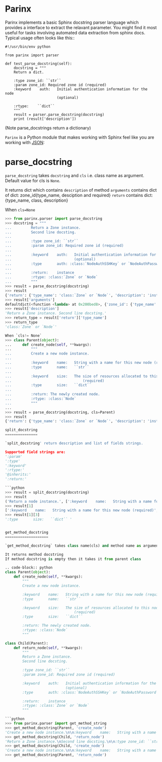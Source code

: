 Parinx
======
Parinx implements a basic Sphinx docstring parser language which provides
a interface to extract the relavant parameter. You might find
it most useful for tasks involving automated data extraction from sphinx
docs. Typical usage
often looks like this::

    #!/usr/bin/env python

    from parinx import parser

    def test_parse_docstring(self):
        docstring = """
        Return a dict.

        :type zone_id: ``str``
        :param zone_id: Required zone id (required)
        :keyword    auth:   Initial authentication information for the node
                            (optional)

        :rtype:    ``dict``
        """
        result = parser.parse_docstring(docstring)
        print (result['description'])
(Note parse_docstrings return a dictionary)


`Parinx` is a Python module that makes working with Sphinx feel like you are working with [JSON](http://docs.python.org/library/json.html):

parse_docstring
===============

`parse_docstring` takes `docstring` and `cls` i.e. class name as argument. Default value for cls is `None`.

It returns dict which contains
    `description` of method
    `arguments` contains dict of dict: zone_id{type_name, desciption and required}
    `return` contains dict: {type_name, class, description}

When `cls=None`

```python
>>> from parinx.parser import parse_docstring
>>> docstring = """
...         Return a Zone instance.
...         Second line docsting.
...
...         :type zone_id: ``str``
...         :param zone_id: Required zone id (required)
...
...         :keyword    auth:   Initial authentication information for the node
...                             (optional)
...         :type       auth: :class:`NodeAuthSSHKey` or `NodeAuthPassword`
...
...         :return:    instance
...         :rtype: :class:`Zone` or `Node`
...         """
>>> result = parse_docstring(docstring)
>>> result
{'return': {'type_name': 'class:`Zone` or `Node`', 'description': 'instance'}, 'description': 'Return a Zone instance. Second line docsting.', 'arguments': defaultdict(<function <lambda> at 0x200be60>, {'zone_id': {'type_name': '``str``', 'description': 'Required zone id (required)', 'required': True}, 'auth': {'type_name': 'class:`NodeAuthSSHKey` or `NodeAuthPassword`', 'description': 'Initial authentication information for the node (optional)', 'required': False}})}
>>> result['arguments']
defaultdict(<function <lambda> at 0x200bed8>, {'zone_id': {'type_name': '``str``', 'description': 'Required zone id (required)', 'required': True}, 'auth': {'type_name': 'class:`NodeAuthSSHKey` or `NodeAuthPassword`', 'description': 'Initial authentication information for the node (optional)', 'required': False}})
>>> result['description']
'Return a Zone instance. Second line docsting.'
>>> return_type = result['return']['type_name']
>>> return_type
'class:`Zone` or `Node`'

When `cls!= None`
>>> class Parent(object):
...     def create_node(self, **kwargs):
...         """
...         Create a new node instance.
...
...         :keyword    name:   String with a name for this new node (required)
...         :type       name:   ``str``
...
...         :keyword    size:   The size of resources allocated to this node.
...                                 (required)
...         :type       size:   ``dict``
...
...         :return: The newly created node.
...         :rtype: :class:`Node`
...         """
...
>>> result = parse_docstring(docstring, cls=Parent)
>>> result
{'return': {'type_name': 'class:`Zone` or `Node`', 'description': 'instance'}, 'description': 'Return a Zone instance. Second line docsting.', 'arguments': defaultdict(<function <lambda> at 0x19bee60>, {'zone_id': {'type_name': '``str``', 'description': 'Required zone id (required)', 'required': True}, 'auth': {'type_name': 'class:`NodeAuthSSHKey` or `NodeAuthPassword`', 'description': 'Initial authentication information for the node ...                             (optional)', 'required': False}})}

split_docstring
===============

`split_docstring' return description and list of fields strings.

Supported field strings are:
':param'
':type'
':keyword'
':rtype:'
'@inherits:'
':return:'

```python
>>> result = split_docstring(docstring)
>>> result
('Return a node instance.', [':keyword    name:   String with a name for this new node (required)', ':type       name:   ``str`` ', ':keyword    size:   The size of resources allocated to this node. (required)', ':type       size:   ``dict`` ', ':return: instance', ':rtype: :class:`Node` '])
>>> result[1]
[':keyword    name:   String with a name for this new node (required)', ':type       name:   ``str`` ', ':keyword    size:   The size of resources allocated to this node. (required)', ':type       size:   ``dict`` ', ':return: instance', ':rtype: :class:`Node` ']
>>> result[1][3]
':type       size:   ``dict`` '


get_method_docstring
====================

`get_method_docstring` takes class name(cls) and method name as argument(method_name).

It returns method docstring
If method docstring is empty then it takes it from parent class

.. code-block:: python
class Parent(object):
    def create_node(self, **kwargs):
        """
        Create a new node instance.

        :keyword    name:   String with a name for this new node (required)
        :type       name:   ``str``

        :keyword    size:   The size of resources allocated to this node.
                                (required)
        :type       size:   ``dict``

        :return: The newly created node.
        :rtype: :class:`Node`
        """

class Child(Parent):
    def return_node(self, **kwargs):
        """
        Return a Zone instance.
        Second line docsting.

        :type zone_id: ``str``
        :param zone_id: Required zone id (required)

        :keyword    auth:   Initial authentication information for the node
                            (optional)
        :type       auth: :class:`NodeAuthSSHKey` or `NodeAuthPassword`

        :return:    instance
        :rtype: :class:`Zone` or `Node`
        """

```python
>>> from parinx.parser import get_method_string
>>> get_method_docstring(Parent, 'create_node')
'Create a new node instance.\n\n:keyword    name:   String with a name for this new node (required)\n:type       name:   ``str``\n\n:keyword    size:   The size of resources allocated to this node.\n                        (required)\n:type       size:   ``dict``\n\n:return: The newly created node.\n:rtype: :class:`Node`'
>>> get_method_docstring(Child, 'return_node')
'Return a Zone instance.\nSecond line docsting.\n\n:type zone_id: ``str``\n:param zone_id: Required zone id (required)\n\n:keyword    auth:   Initial authentication information for the node\n                    (optional)\n:type       auth: :class:`NodeAuthSSHKey` or `NodeAuthPassword`\n\n:return:    instance\n:rtype: :class:`Zone` or `Node`'
>>> get_method_docstring(Child, 'create_node')
'Create a new node instance.\n\n:keyword    name:   String with a name for this new node (required)\n:type       name:   ``str``\n\n:keyword    size:   The size of resources allocated to this node.\n                        (required)\n:type       size:   ``dict``\n\n:return: The newly created node.\n:rtype: :class:`Node`'
>>> get_method_docstring(Parent, 'return_node')

